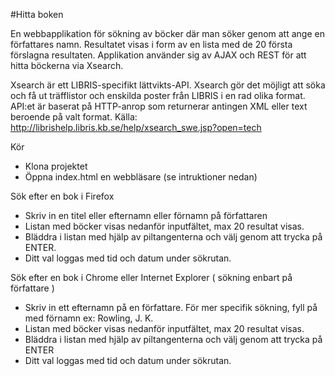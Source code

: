 #Hitta boken

En webbapplikation för sökning av böcker där man söker genom att ange en författares namn. 
Resultatet visas i form av en lista med de 20 första förslagna resultaten.
Applikation använder sig av AJAX och REST för att hitta böckerna via Xsearch.

Xsearch är ett LIBRIS-specifikt lättvikts-API. Xsearch gör det möjligt att söka och få ut träfflistor och enskilda poster från LIBRIS i en rad olika format. 
API:et är baserat på HTTP-anrop som returnerar antingen XML eller text beroende på valt format. 
Källa: http://librishelp.libris.kb.se/help/xsearch_swe.jsp?open=tech

Kör
* Klona projektet
* Öppna index.html en webbläsare (se intruktioner nedan)

Sök efter en bok i Firefox
* Skriv in en titel eller efternamn eller förnamn på författaren
* Listan med böcker visas nedanför inputfältet, max 20 resultat visas.
* Bläddra i listan med hjälp av piltangenterna och välj genom att trycka på ENTER.
* Ditt val loggas med tid och datum under sökrutan.

Sök efter en bok i Chrome eller Internet Explorer ( sökning enbart på författare )
* Skriv in ett efternamn på en författare. För mer specifik sökning, fyll på med förnamn ex: Rowling, J. K.
* Listan med böcker visas nedanför inputfältet, max 20 resultat visas.
* Bläddra i listan med hjälp av piltangenterna och välj genom att trycka på ENTER
* Ditt val loggas med tid och datum under sökrutan.